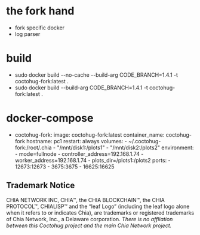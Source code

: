 # the fork hand
- fork specific docker
- log parser

# build
- sudo docker build --no-cache --build-arg CODE_BRANCH=1.4.1 -t coctohug-fork:latest .
- sudo docker build --build-arg CODE_BRANCH=1.4.1 -t coctohug-fork:latest .

# docker-compose
- coctohug-fork: 
        image: coctohug-fork:latest 
        container_name: coctohug-fork
        hostname: pc1 
        restart: always 
        volumes: 
            - ~/.coctohug-fork:/root/.chia 
            - "/mnt/disk1:/plots1" 
            - "/mnt/disk2:/plots2" 
        environment: 
            - mode=fullnode 
            - controller_address=192.168.1.74 
            - worker_address=192.168.1.74
            - plots_dir=/plots1:/plots2 
        ports: 
            - 12673:12673 
            - 3675:3675 
            - 16625:16625

## Trademark Notice
CHIA NETWORK INC, CHIA™, the CHIA BLOCKCHAIN™, the CHIA PROTOCOL™, CHIALISP™ and the “leaf Logo” (including the leaf logo alone when it refers to or indicates Chia), are trademarks or registered trademarks of Chia Network, Inc., a Delaware corporation. *There is no affliation between this Coctohug project and the main Chia Network project.*
 
 
 
 
